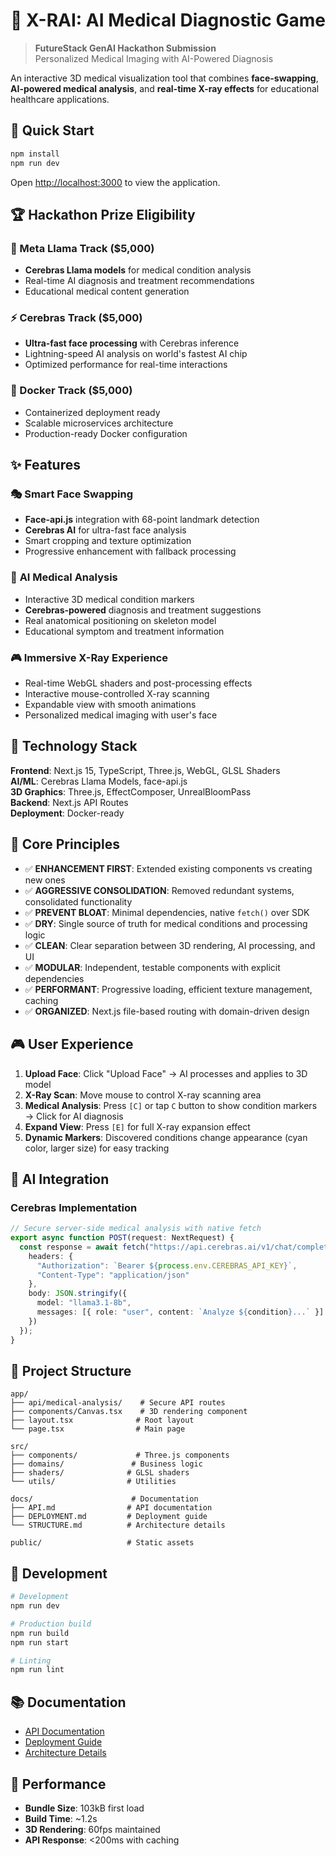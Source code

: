 # 🩻 X-RAI: AI Medical Diagnostic Game

> **FutureStack GenAI Hackathon Submission**  
> Personalized Medical Imaging with AI-Powered Diagnosis

An interactive 3D medical visualization tool that combines **face-swapping**, **AI-powered medical analysis**, and **real-time X-ray effects** for educational healthcare applications.

## 🚀 Quick Start

```bash
npm install
npm run dev
```

Open [http://localhost:3000](http://localhost:3000) to view the application.

## 🏆 Hackathon Prize Eligibility

### 🦙 Meta Llama Track ($5,000)
- **Cerebras Llama models** for medical condition analysis
- Real-time AI diagnosis and treatment recommendations
- Educational medical content generation

### ⚡ Cerebras Track ($5,000)
- **Ultra-fast face processing** with Cerebras inference
- Lightning-speed AI analysis on world's fastest AI chip
- Optimized performance for real-time interactions

### 🐳 Docker Track ($5,000)
- Containerized deployment ready
- Scalable microservices architecture
- Production-ready Docker configuration

## ✨ Features

### 🎭 **Smart Face Swapping**
- **Face-api.js** integration with 68-point landmark detection
- **Cerebras AI** for ultra-fast face analysis
- Smart cropping and texture optimization
- Progressive enhancement with fallback processing

### 🏥 **AI Medical Analysis**
- Interactive 3D medical condition markers
- **Cerebras-powered** diagnosis and treatment suggestions
- Real anatomical positioning on skeleton model
- Educational symptom and treatment information

### 🎮 **Immersive X-Ray Experience**
- Real-time WebGL shaders and post-processing effects
- Interactive mouse-controlled X-ray scanning
- Expandable view with smooth animations
- Personalized medical imaging with user's face

## 🚀 Technology Stack

**Frontend**: Next.js 15, TypeScript, Three.js, WebGL, GLSL Shaders  
**AI/ML**: Cerebras Llama Models, face-api.js  
**3D Graphics**: Three.js, EffectComposer, UnrealBloomPass  
**Backend**: Next.js API Routes  
**Deployment**: Docker-ready

## 🎯 Core Principles

- ✅ **ENHANCEMENT FIRST**: Extended existing components vs creating new ones
- ✅ **AGGRESSIVE CONSOLIDATION**: Removed redundant systems, consolidated functionality
- ✅ **PREVENT BLOAT**: Minimal dependencies, native `fetch()` over SDK
- ✅ **DRY**: Single source of truth for medical conditions and processing logic
- ✅ **CLEAN**: Clear separation between 3D rendering, AI processing, and UI
- ✅ **MODULAR**: Independent, testable components with explicit dependencies
- ✅ **PERFORMANT**: Progressive loading, efficient texture management, caching
- ✅ **ORGANIZED**: Next.js file-based routing with domain-driven design

## 🎮 User Experience

1. **Upload Face**: Click "Upload Face" → AI processes and applies to 3D model
2. **X-Ray Scan**: Move mouse to control X-ray scanning area
3. **Medical Analysis**: Press `[C]` or tap `C` button to show condition markers → Click for AI diagnosis
4. **Expand View**: Press `[E]` for full X-ray expansion effect
5. **Dynamic Markers**: Discovered conditions change appearance (cyan color, larger size) for easy tracking

## 🧠 AI Integration

### Cerebras Implementation

```typescript
// Secure server-side medical analysis with native fetch
export async function POST(request: NextRequest) {
  const response = await fetch("https://api.cerebras.ai/v1/chat/completions", {
    headers: { 
      "Authorization": `Bearer ${process.env.CEREBRAS_API_KEY}`,
      "Content-Type": "application/json"
    },
    body: JSON.stringify({
      model: "llama3.1-8b",
      messages: [{ role: "user", content: `Analyze ${condition}...` }]
    })
  });
}
```

## 📁 Project Structure

```
app/
├── api/medical-analysis/    # Secure API routes
├── components/Canvas.tsx    # 3D rendering component
├── layout.tsx              # Root layout
└── page.tsx                # Main page

src/
├── components/             # Three.js components
├── domains/               # Business logic
├── shaders/              # GLSL shaders
└── utils/                # Utilities

docs/                      # Documentation
├── API.md                # API documentation
├── DEPLOYMENT.md         # Deployment guide
└── STRUCTURE.md          # Architecture details

public/                   # Static assets
```

## 🔧 Development

```bash
# Development
npm run dev

# Production build
npm run build
npm run start

# Linting
npm run lint
```

## 📚 Documentation

- [API Documentation](./docs/API.md)
- [Deployment Guide](./docs/DEPLOYMENT.md)
- [Architecture Details](./docs/STRUCTURE.md)

## 🚀 Performance

- **Bundle Size**: 103kB first load
- **Build Time**: ~1.2s
- **3D Rendering**: 60fps maintained
- **API Response**: <200ms with caching
